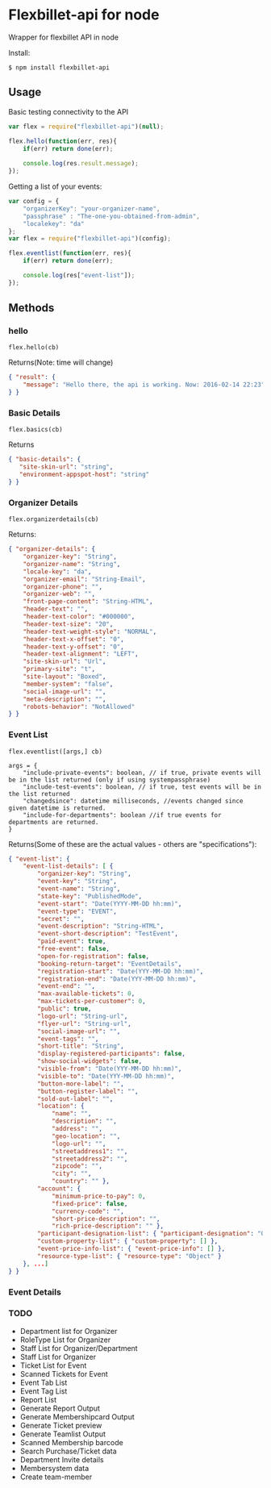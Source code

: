 # Flexbillet-api for node
Wrapper for flexbillet API in node

Install: 
```shell
$ npm install flexbillet-api
```

## Usage

Basic testing connectivity to the API
```javascript
var flex = require("flexbillet-api")(null);

flex.hello(function(err, res){
    if(err) return done(err);
    
    console.log(res.result.message);
});
```

Getting a list of your events:

```javascript
var config = {
    "organizerKey": "your-organizer-name",
    "passphrase" : "The-one-you-obtained-from-admin",
    "localekey": "da"
};
var flex = require("flexbillet-api")(config);

flex.eventlist(function(err, res){
    if(err) return done(err);

    console.log(res["event-list"]);
});
```

## Methods

### hello
`flex.hello(cb)`

Returns(Note: time will change)
```JSON
{ "result": {
    "message": "Hello there, the api is working. Now: 2016-02-14 22:23"
} }

```

### Basic Details
`flex.basics(cb)`

Returns
```JSON
{ "basic-details": { 
   "site-skin-url": "string",
   "environment-appspot-host": "string"
} }

```

### Organizer Details
`flex.organizerdetails(cb)`

Returns:
```JSON
{ "organizer-details": { 
    "organizer-key": "String",
    "organizer-name": "String",
    "locale-key": "da",
    "organizer-email": "String-Email",
    "organizer-phone": "",
    "organizer-web": "",
    "front-page-content": "String-HTML",
    "header-text": "",
    "header-text-color": "#000000",
    "header-text-size": "20",
    "header-text-weight-style": "NORMAL",
    "header-text-x-offset": "0",
    "header-text-y-offset": "0",
    "header-text-alignment": "LEFT",
    "site-skin-url": "Url",
    "primary-site": "t",
    "site-layout": "Boxed",
    "member-system": "false",
    "social-image-url": "",
    "meta-description": "",
    "robots-behavior": "NotAllowed"
} }
```

### Event List
`flex.eventlist([args,] cb)`

```
args = {
    "include-private-events": boolean, // if true, private events will be in the list returned (only if using systempassphrase)
    "include-test-events": boolean, // if true, test events will be in the list returned
    "changedsince": datetime milliseconds, //events changed since given datetime is returned.
    "include-for-departments": boolean //if true events for departments are returned.
}
```

Returns(Some of these are the actual values - others are "specifications"):
```JSON
{ "event-list": {
    "event-list-details": [ {
        "organizer-key": "String",
        "event-key": "String",
        "event-name": "String",
        "state-key": "PublishedMode",
        "event-start": "Date(YYYY-MM-DD hh:mm)",
        "event-type": "EVENT",
        "secret": "",
        "event-description": "String-HTML",
        "event-short-description": "TestEvent",
        "paid-event": true,
        "free-event": false,
        "open-for-registration": false,
        "booking-return-target": "EventDetails",
        "registration-start": "Date(YYY-MM-DD hh:mm)",
        "registration-end": "Date(YYY-MM-DD hh:mm)",
        "event-end": "",
        "max-available-tickets": 0,
        "max-tickets-per-customer": 0,
        "public": true,
        "logo-url": "String-url",
        "flyer-url": "String-url",
        "social-image-url": "",
        "event-tags": "",
        "short-title": "String",
        "display-registered-participants": false,
        "show-social-widgets": false,
        "visible-from": "Date(YYY-MM-DD hh:mm)",
        "visible-to": "Date(YYY-MM-DD hh:mm)",
        "button-more-label": "",
        "button-register-label": "",
        "sold-out-label": "",
        "location": {
            "name": "",
            "description": "",
            "address": "",
            "geo-location": "",
            "logo-url": "",
            "streetaddress1": "",
            "streetaddress2": "",
            "zipcode": "",
            "city": "",
            "country": "" },
        "account": {
            "minimum-price-to-pay": 0,
            "fixed-price": false,
            "currency-code": "",
            "short-price-description": "",
            "rich-price-description": "" },
        "participant-designation-list": { "participant-designation": "Object" },
        "custom-property-list": { "custom-property": [] },
        "event-price-info-list": { "event-price-info": [] },
        "resource-type-list": { "resource-type": "Object" }
    }, ...]
} }
```

### Event Details

### TODO
* Department list for Organizer
* RoleType List for Organizer
* Staff List for Organizer/Department
* Staff List for Organizer
* Ticket List for Event
* Scanned Tickets for Event
* Event Tab List
* Event Tag List
* Report List
* Generate Report Output
* Generate Membershipcard Output
* Generate Ticket preview
* Generate Teamlist Output
* Scanned Membership barcode
* Search Purchase/Ticket data
* Department Invite details
* Membersystem data
* Create team-member

